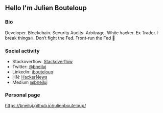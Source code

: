 ## Hello I'm Julien Bouteloup 

### Bio
Developer. Blockchain. Security Audits. Arbitrage. White hacker. Ex Trader. I break things🔥. Don’t fight the Fed. Front-run the Fed 🚀

### Social activity

- Stackoverflow: [Stackoverflow](https://stackoverflow.com/users/3883911/julien-bouteloup)
- Twitter: [@bneiluj ](https://twitter.com/bneiluj)
- Linkedin: [jbouteloup](https://www.linkedin.com/in/jbouteloup/)
- HN: [HackerNews](https://news.ycombinator.com/user?id=bneiluj)
- Medium [@bneiluj](https://medium.com/@bneiluj)

### Personal page

https://bneiluj.github.io/julienbouteloup/
